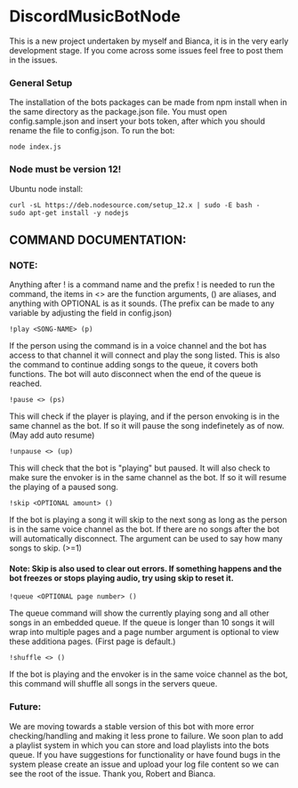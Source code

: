 # DiscordMusicBotNode
This is a new project undertaken by myself and Bianca, it is in the very early development stage.
If you come across some issues feel free to post them in the issues.

### General Setup
The installation of the bots packages can be made from npm install when in the same directory as the 
package.json file. You must open config.sample.json and insert your bots token, after which you should 
rename the file to config.json. 
To run the bot: 
```
node index.js
```
### Node must be version 12!
Ubuntu node install:
```
curl -sL https://deb.nodesource.com/setup_12.x | sudo -E bash -
sudo apt-get install -y nodejs
```

## COMMAND DOCUMENTATION:
### NOTE: 
Anything after ! is a command name and the prefix ! is needed to run the command,
the items in <> are the function arguments, () are aliases, and anything with OPTIONAL is as it sounds.
(The prefix can be made to any variable by adjusting the field in config.json)

```
!play <SONG-NAME> (p)
```
If the person using the command is in a voice channel and the bot has access to that channel it will connect and play the song listed. This is also the command to continue adding songs to the queue, it covers both functions. The bot will auto disconnect
when the end of the queue is reached.

```
!pause <> (ps)
```
This will check if the player is playing, and if the person envoking is in the same channel
as the bot. If so it will pause the song indefinetely as of now. (May add auto resume)

```
!unpause <> (up)
```
This will check that the bot is "playing" but paused. It will also check to make sure
the envoker is in the same channel as the bot. If so it will resume the playing of a paused song.

```
!skip <OPTIONAL amount> ()
```
If the bot is playing a song it will skip to the next song as long as the person is in the same
voice channel as the bot. If there are no songs after the bot will automatically disconnect. 
The argument can be used to say how many songs to skip. (>=1)
#### Note: Skip is also used to clear out errors. If something happens and the bot freezes or stops playing audio, try using skip to reset it. 

```
!queue <OPTIONAL page number> ()
```
The queue command will show the currently playing song and all other songs in an embedded queue.
If the queue is longer than 10 songs it will wrap into multiple pages and a page number argument is 
optional to view these additiona pages. (First page is default.)

```
!shuffle <> ()
```
If the bot is playing and the envoker is in the same voice channel as the bot, this command
will shuffle all songs in the servers queue.

### Future:
We are moving towards a stable version of this bot with more error checking/handling and making it less prone to failure.
We soon plan to add a playlist system in which you can store and load playlists into the bots queue.
If you have suggestions for functionality or have found bugs in the system please create an issue and upload your log
file content so we can see the root of the issue. Thank you, Robert and Bianca.